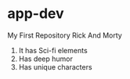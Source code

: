 # app-dev
My First Repository
Rick And Morty
1. It has Sci-fi elements
2. Has deep humor
3. Has unique characters
